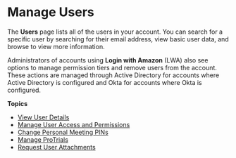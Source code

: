 # Manage Users<a name="manage-users"></a>

The **Users** page lists all of the users in your account\. You can search for a specific user by searching for their email address, view basic user data, and browse to view more information\. 

Administrators of accounts using **Login with Amazon** \(LWA\) also see options to manage permission tiers and remove users from the account\. These actions are managed through Active Directory for accounts where Active Directory is configured and Okta for accounts where Okta is configured\. 

**Topics**
+ [View User Details](user-details.md)
+ [Manage User Access and Permissions](manage-access.md)
+ [Change Personal Meeting PINs](change-PINs.md)
+ [Manage ProTrials](manage-protrials.md)
+ [Request User Attachments](request-attachments.md)